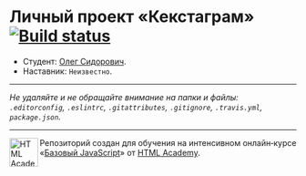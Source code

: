 # Личный проект «Кекстаграм» [![Build status][travis-image]][travis-url]

* Студент: [Олег Сидорович](https://up.htmlacademy.ru/javascript/10/user/298507).
* Наставник: `Неизвестно`.

---

_Не удаляйте и не обращайте внимание на папки и файлы:_<br>
_`.editorconfig`, `.eslintrc`, `.gitattributes`, `.gitignore`, `.travis.yml`, `package.json`._

---

<a href="https://htmlacademy.ru/intensive/javascript"><img align="left" width="50" height="50" title="HTML Academy" src="https://up.htmlacademy.ru/static/img/intensive/javascript/logo-for-github.svg"></a>

Репозиторий создан для обучения на интенсивном онлайн‑курсе «[Базовый JavaScript](https://htmlacademy.ru/intensive/javascript)» от [HTML Academy](https://htmlacademy.ru).

[travis-image]: https://travis-ci.org/htmlacademy-javascript/298507-kekstagram.svg?branch=master
[travis-url]: https://travis-ci.org/htmlacademy-javascript/298507-kekstagram
